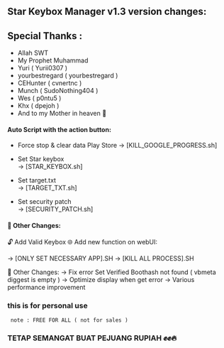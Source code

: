 ## Star Keybox Manager v1.3 version changes:

## Special Thanks :
- Allah SWT 
- My Prophet Muhammad
- Yuri ( Yurii0307 )
- yourbestregard ( yourbestregard )
- CEHunter ( cvnertnc )
- Munch ( SudoNothing404 )
- Wes ( p0ntu5 )
- Khx ( dpejoh )
- And to my Mother in heaven 🤲

#### Auto Script with the action button:
- Force stop & clear data Play Store 
  → [KILL_GOOGLE_PROGRESS.sh]

- Set Star keybox  
  → [STAR_KEYBOX.sh]

- Set target.txt  
  → [TARGET_TXT.sh]

- Set security patch  
  → [SECURITY_PATCH.sh]

#### 🔧 Other Changes:

🔓 Add Valid Keybox
🌐 Add new function on webUI:

→ [ONLY SET NECESSARY APP].SH
→ [KILL ALL PROCESS].SH

🔧 Other Changes:
→ Fix error Set Verified Boothash not found ( vbmeta diggest is empty )
→ Optimize display when get error
→ Various performance improvement

### this is for personal use
     note : FREE FOR ALL ( not for sales )
### TETAP SEMANGAT BUAT PEJUANG RUPIAH ✊✊🔥
